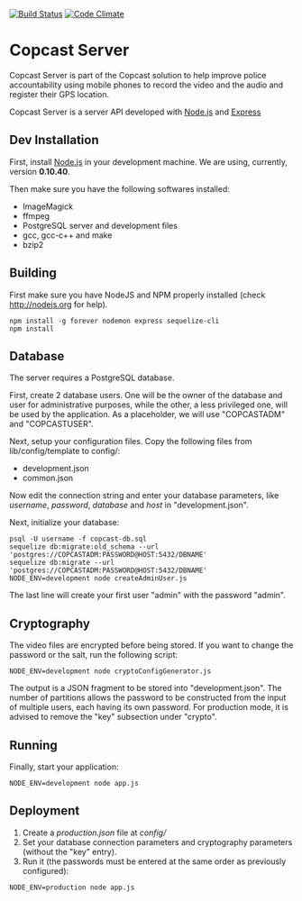 [![Build Status](https://travis-ci.org/igarape/mogi-server.svg?branch=master)](https://travis-ci.org/igarape/mogi-server)
[![Code Climate](https://codeclimate.com/github/igarape/mogi-server/badges/gpa.svg)](https://codeclimate.com/github/igarape/mogi-server)

Copcast Server
===========

Copcast Server is part of the Copcast solution to help improve police accountability using mobile phones to record the video and the audio and register their GPS location.

Copcast Server is a server API developed with <a href="https://nodejs.org">Node.js</a> and <a href="http://expressjs.com">Express</a> 


## Dev Installation

First, install <a href="https://nodejs.org">Node.js</a> in your development machine. We are using, currently, version <b>0.10.40</b>.

Then make sure you have the following softwares installed:

   * ImageMagick
   * ffmpeg
   * PostgreSQL server and development files
   * gcc, gcc-c++ and make
   * bzip2


## Building

First make sure you have NodeJS and NPM properly installed (check http://nodejs.org for help).

```
npm install -g forever nodemon express sequelize-cli
npm install
```


## Database

The server requires a PostgreSQL database.

First, create 2 database users. One will be the owner of the database and user for administrative purposes, while the other, a less privileged one, will be used by the application. 
As a placeholder, we will use "COPCASTADM" and "COPCASTUSER".

Next, setup your configuration files. Copy the following files from lib/config/template to config/:

   * development.json
   * common.json

Now edit the connection string and enter your database parameters, like _username_, _password_, _database_ and _host_ in "development.json".

Next, initialize your database:

```
psql -U username -f copcast-db.sql
sequelize db:migrate:old_schema --url 'postgres://COPCASTADM:PASSWORD@HOST:5432/DBNAME'
sequelize db:migrate --url 'postgres://COPCASTADM:PASSWORD@HOST:5432/DBNAME'
NODE_ENV=development node createAdminUser.js
```
The last line will create your first user "admin" with the password "admin".


## Cryptography

The video files are encrypted before being stored. If you want to change the password or the salt, run the following script:

```
NODE_ENV=development node cryptoConfigGenerator.js
```

The output is a JSON fragment to be stored into "development.json".
The number of partitions allows the password to be constructed from the input of multiple users, each having its own password.
For production mode, it is advised to remove the "key" subsection under "crypto".


## Running

Finally, start your application:

```
NODE_ENV=development node app.js
```


## Deployment

1. Create a _production.json_ file at _config/_
2. Set your database connection parameters and cryptography parameters (without the "key" entry).
3. Run it (the passwords must be entered at the same order as previously configured):

```
NODE_ENV=production node app.js
```
